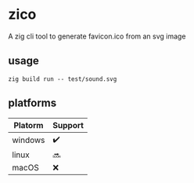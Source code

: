 # zico
A zig cli tool to generate favicon.ico from an svg image

## usage

```
zig build run -- test/sound.svg
```

## platforms
| Platorm | Support            |
|---------|--------------------|
| windows | :heavy_check_mark: |
| linux   | :soon:             |
| macOS   | :x:                |
